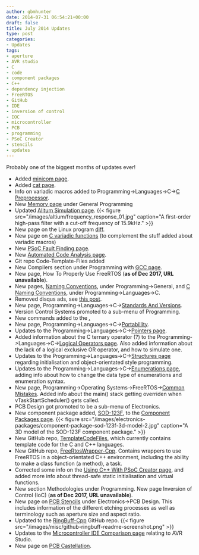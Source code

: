 ```yaml
---
author: gbmhunter
date: 2014-07-31 06:54:21+00:00
draft: false
title: July 2014 Updates
type: post
categories:
- Updates
tags:
- aperture
- AVR studio
- C
- code
- component packages
- C++
- dependency injection
- FreeRTOS
- GitHub
- IDE
- inversion of control
- IOC
- microcontroller
- PCB
- programming
- PSoC Creator
- stencils
- updates
---
```


Probably one of the biggest months of updates ever!

* Added [minicom page](/programming/operating-systems/linux/programs/minicom).
* Added [cat page](/programming/operating-systems/linux/programs/cat).
* Info on variadic macros added to Programming->Languages->C->[C Preprocessor](/programming/languages/c/preprocessor).
* New [Memory page](/programming/general/memory) under General Programming
* Updated [Alitum Simulation page](/electronics/general/altium/altium-simulation). {{< figure src="/images/altium/frequency_response_01.jpg" caption="A first-order high-pass filter with a cut-off frequency of 15.9kHz."   >}}
* New page on the Linux program [diff](/programming/operating-systems/linux/programs/diff).
* New page on [C variadic functions](/programming/languages/c/variadic-functions) (to complement the stuff added about variadic macros)
* New [PSoC Fault Finding page](/programming/microcontrollers/psoc/fault-finding).
* New [Automated Code Analysis page](/programming/general/automated-code-analysis).
* Git repo Code-Template-Files added
* New Compilers section under Programming with [GCC page](/programming/compilers/gcc).
* New page, How To Properly Use FreeRTOS (**as of Dec 2017, URL unavailable**).
* New pages, [Naming Conventions](/programming/general/naming-conventions), under Programming->General, and [C Naming Conventions](/programming/languages/c/c-naming-conventions), under Programming->Languages->C.
* Removed disqus ads, see [this post](/posts/updates/2014/07-19-disqus-ads-removed/).
* New page, Programming->Languages->C->[Standards And Versions](/programming/languages/c/standards-and-versions).
* Version Control Systems promoted to a sub-menu of Programming.
* New commands added to the [.](/programming/version-control-systems/mercurial/mercurial-speed-guide)
* New page, Programming->Languages->C->[Portabillity](/programming/languages/c/portability).
* Updates to the Programming->Languages->C->[Pointers page](/programming/languages/c/pointers).
* Added information about the C ternary operator (?) to the Programming->Languages->C->[Logical Operators page](/programming/languages/c/logical-operators). Also added information about the lack of a logical exclusive OR operator, and how to simulate one.
* Updates to the Programming->Languages->C->[Structures page](/programming/languages/c/structures) regarding initialisation and object-orientated style programming.
* Updates to the Programming->Languages->C->[Enumerations page](/programming/languages/c/enumerations), adding info about how to change the data type of enumerations and enumeration syntax.
* New page, Programming->Operating Systems->FreeRTOS->[Common Mistakes](/programming/operating-systems/freertos/common-mistakes). Added info about the main() stack getting overriden when vTaskStartScheduler() gets called.
* PCB Design got promoted to be a sub-menu of Electronics.
* New component package added, [SOD-123F](/pcb-design/component-packages/sod-123f-component-package/), to the [Component Packages page](/pcb-design/component-packages/). {{< figure src="/images/electronics-packages/component-package-sod-123f-3d-model-2.jpg" caption="A 3D model of the SOD-123F component package."   >}}
* New GitHub repo, [TemplateCodeFiles](https://github.com/gbmhunter/TemplateCodeFiles), which currently contains template code for the C and C++ languages.
* New GitHub repo, [FreeRtosWrapper-Cpp](https://github.com/gbmhunter/FreeRtosWrapper-Cpp). Contains wrappers to use FreeRTOS in a object-orientated C++ environment, including the ability to make a class function (a method), a task.
* Corrected some info on the [Using C++ With PSoC Creator page](/programming/microcontrollers/psoc/using-cplusplus-with-psoc-creator), and added more info about thread-safe static initialisation and virtual functions.
* New section Methodologies under Programming. New page Inversion of Control (IoC) (**as of Dec 2017, URL unavailable**).
* New page on [PCB Stencils](/pcb-design/soldermask-stencils/) under Electronics->PCB Design. This includes information of the different etching processes as well as terminology such as aperture size and aspect ratio.
* Updated to the [RingBuff-Cpp](https://github.com/gbmhunter/RingBuff-Cpp) GitHub repo. {{< figure src="/images/misc/github-ringbuff-readme-screenshot.png"    >}}
* Updates to the [Microcontroller IDE Comparison page](/programming/general/microcontroller-ide-comparison) relating to AVR Studio.
* New page on [PCB Castellation](/pcb-design/castellation/).
